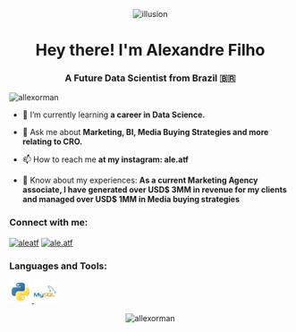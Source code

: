 <p align="center"> <img align="center" alt="illusion" height="220" style="object-fit: cover; clip-path: " src="https://images-wixmp-ed30a86b8c4ca887773594c2.wixmp.com/f/144b2357-6267-45a7-911c-afe52290047d/dfrtmm1-8624cdf7-74cb-4b6b-9f9e-e6e122c5e0f4.gif?token=eyJ0eXAiOiJKV1QiLCJhbGciOiJIUzI1NiJ9.eyJzdWIiOiJ1cm46YXBwOjdlMGQxODg5ODIyNjQzNzNhNWYwZDQxNWVhMGQyNmUwIiwiaXNzIjoidXJuOmFwcDo3ZTBkMTg4OTgyMjY0MzczYTVmMGQ0MTVlYTBkMjZlMCIsIm9iaiI6W1t7InBhdGgiOiJcL2ZcLzE0NGIyMzU3LTYyNjctNDVhNy05MTFjLWFmZTUyMjkwMDQ3ZFwvZGZydG1tMS04NjI0Y2RmNy03NGNiLTRiNmItOWY5ZS1lNmUxMjJjNWUwZjQuZ2lmIn1dXSwiYXVkIjpbInVybjpzZXJ2aWNlOmZpbGUuZG93bmxvYWQiXX0.7QDeKf7l7EhxH84NMgeaBprKM7keEXf4so9P5qwTQmM"> </p>

<h1 align="center">Hey there! I'm Alexandre Filho</h1>
<h3 align="center">A Future Data Scientist from Brazil 🇧🇷</h3>


<p align="left"> <img src="https://komarev.com/ghpvc/?username=allexorman&label=Profile%20views&color=efcf34&style=flat" alt="allexorman" /> </p>

- 🌱 I’m currently learning **a career in Data Science.**

- 💬 Ask me about **Marketing, BI, Media Buying Strategies and more relating to CRO.**

- 📫 How to reach me **at my instagram: ale.atf**

- 📄 Know about my experiences: **As a current Marketing Agency associate, I have generated over USD$ 3MM in revenue for my clients and managed over USD$ 1MM in Media buying strategies**

<h3 align="left">Connect with me:</h3>
<p align="left">
<a href="https://linkedin.com/in/aleatf" target="blank"><img align="center" src="https://raw.githubusercontent.com/rahuldkjain/github-profile-readme-generator/master/src/images/icons/Social/linked-in-alt.svg" alt="aleatf" height="30" width="40" /></a>
<a href="https://instagram.com/ale.atf" target="blank"><img align="center" src="https://raw.githubusercontent.com/rahuldkjain/github-profile-readme-generator/master/src/images/icons/Social/instagram.svg" alt="ale.atf" height="30" width="40" /></a>
</p>

<h3 align="left">Languages and Tools:</h3>
<p align="left"> <a href="https://www.python.org" target="_blank" rel="noreferrer"> <img src="https://raw.githubusercontent.com/devicons/devicon/master/icons/python/python-original.svg" alt="python" width="40" height="40"/> </a> <a href="https://www.mysql.com/" target="_blank" rel="noreferrer"> <img src="https://raw.githubusercontent.com/devicons/devicon/master/icons/mysql/mysql-original-wordmark.svg" alt="mysql" width="40" height="40"/> </a>  </p>

<p align="center"><img align="center" src="https://github-readme-streak-stats.herokuapp.com/?user=allexorman&theme=dark" alt="allexorman" /></p>
